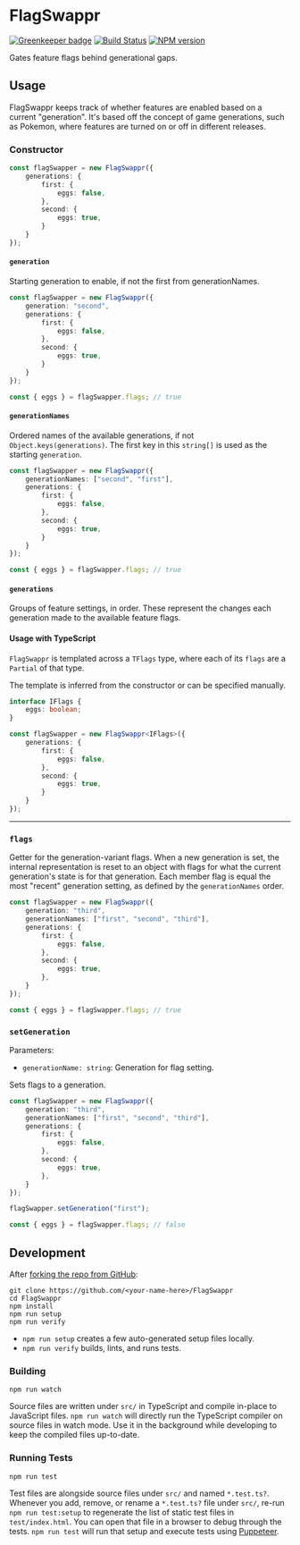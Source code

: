 <!-- {{Top}} -->
# FlagSwappr
[![Greenkeeper badge](https://badges.greenkeeper.io/FullScreenShenanigans/FlagSwappr.svg)](https://greenkeeper.io/)
[![Build Status](https://travis-ci.org/FullScreenShenanigans/FlagSwappr.svg?branch=master)](https://travis-ci.org/FullScreenShenanigans/FlagSwappr)
[![NPM version](https://badge.fury.io/js/flagswappr.svg)](http://badge.fury.io/js/flagswappr)

Gates feature flags behind generational gaps.
<!-- {{/Top}} -->

## Usage

FlagSwappr keeps track of whether features are enabled based on a current "generation".
It's based off the concept of game generations, such as Pokemon, where features are turned on or off in different releases.

### Constructor

```typescript
const flagSwapper = new FlagSwappr({
    generations: {
        first: {
            eggs: false,
        },
        second: {
            eggs: true,
        }
    }
});
```

#### `generation`

Starting generation to enable, if not the first from generationNames.

```typescript
const flagSwapper = new FlagSwappr({
    generation: "second",
    generations: {
        first: {
            eggs: false,
        },
        second: {
            eggs: true,
        }
    }
});

const { eggs } = flagSwapper.flags; // true
```

#### `generationNames`

Ordered names of the available generations, if not `Object.keys(generations)`.
The first key in this `string[]` is used as the starting `generation`.

```typescript
const flagSwapper = new FlagSwappr({
    generationNames: ["second", "first"],
    generations: {
        first: {
            eggs: false,
        },
        second: {
            eggs: true,
        }
    }
});

const { eggs } = flagSwapper.flags; // true
```

#### `generations`

Groups of feature settings, in order.
These represent the changes each generation made to the available feature flags.

#### Usage with TypeScript

`FlagSwappr` is templated across a `TFlags` type, where each of its `flags` are a `Partial` of that type.

The template is inferred from the constructor or can be specified manually.

```typescript
interface IFlags {
    eggs: boolean;
}

const flagSwapper = new FlagSwappr<IFlags>({
    generations: {
        first: {
            eggs: false,
        },
        second: {
            eggs: true,
        }
    }
});
```

---

### `flags`

Getter for the generation-variant flags.
When a new generation is set, the internal representation is reset to an object with flags for what the current generation's state is for that generation.
Each member flag is equal the most "recent" generation setting, as defined by the `generationNames` order.

```typescript
const flagSwapper = new FlagSwappr({
    generation: "third",
    generationNames: ["first", "second", "third"],
    generations: {
        first: {
            eggs: false,
        },
        second: {
            eggs: true,
        },
    }
});

const { eggs } = flagSwapper.flags; // true
```

### `setGeneration`

Parameters:

* `generationName: string`: Generation for flag setting.

Sets flags to a generation.

```typescript
const flagSwapper = new FlagSwappr({
    generation: "third",
    generationNames: ["first", "second", "third"],
    generations: {
        first: {
            eggs: false,
        },
        second: {
            eggs: true,
        },
    }
});

flagSwapper.setGeneration("first");

const { eggs } = flagSwapper.flags; // false
```

<!-- {{Development}} -->
## Development

After [forking the repo from GitHub](https://help.github.com/articles/fork-a-repo/):

```
git clone https://github.com/<your-name-here>/FlagSwappr
cd FlagSwappr
npm install
npm run setup
npm run verify
```

* `npm run setup` creates a few auto-generated setup files locally.
* `npm run verify` builds, lints, and runs tests.

### Building

```shell
npm run watch
```

Source files are written under `src/` in TypeScript and compile in-place to JavaScript files.
`npm run watch` will directly run the TypeScript compiler on source files in watch mode.
Use it in the background while developing to keep the compiled files up-to-date.

### Running Tests

```shell
npm run test
```

Test files are alongside source files under `src/` and named `*.test.ts?`.
Whenever you add, remove, or rename a `*.test.ts?` file under `src/`, re-run `npm run test:setup` to regenerate the list of static test files in `test/index.html`.
You can open that file in a browser to debug through the tests.
`npm run test` will run that setup and execute tests using [Puppeteer](https://github.com/GoogleChrome/puppeteer).
<!-- {{/Development}} -->
